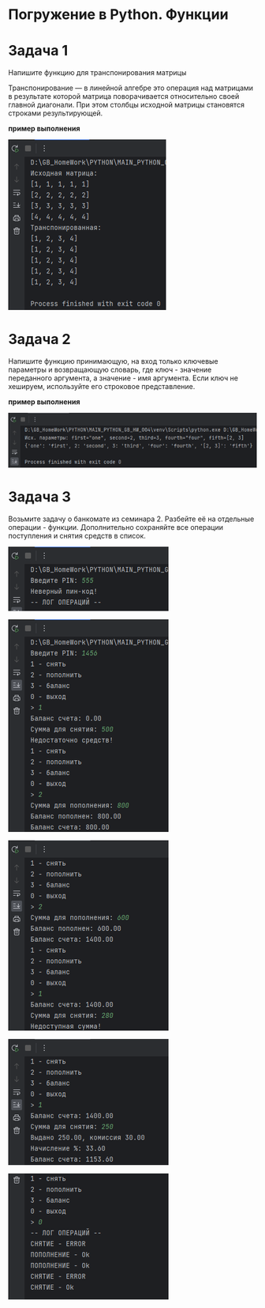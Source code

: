 # Погружение в Python. Функции

# Задача 1
Напишите функцию для транспонирования матрицы

Транспонирование — в линейной алгебре это операция над матрицами в результате которой матрица поворачивается
относительно своей главной диагонали. При этом столбцы исходной матрицы становятся строками результирующей.

**пример выполнения**

![img.png](img/img_01-01.png)

# Задача 2
Напишите функцию принимающую, на вход только ключевые параметры и возвращающую словарь, 
где ключ - значение переданного аргумента, а значение - имя аргумента. Если ключ не хешируем, 
используйте его строковое представление.

**пример выполнения**

![img.png](img/img_02-01.png)


# Задача 3
Возьмите задачу о банкомате из семинара 2. Разбейте её на отдельные операции - функции. 
Дополнительно сохраняйте все операции поступления и снятия средств в список.

![img.png](img/img_3-01.png)

![img_1.png](img/img_3-02.png)

![img_2.png](img/img_3-03.png)

![img_3.png](img/img_3-04.png)

![img_4.png](img/img_3-05.png)